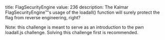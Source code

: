 title: FlagSecurityEngine
value: 236
description: The Kalmar FlagSecurityEngine™'s usage of the loadall() function will surely protect the flag from reverse engineering, right?

Note: this challenge is meant to serve as an introduction to the pwn loadall.js challenge. Solving this challenge first is recommended.